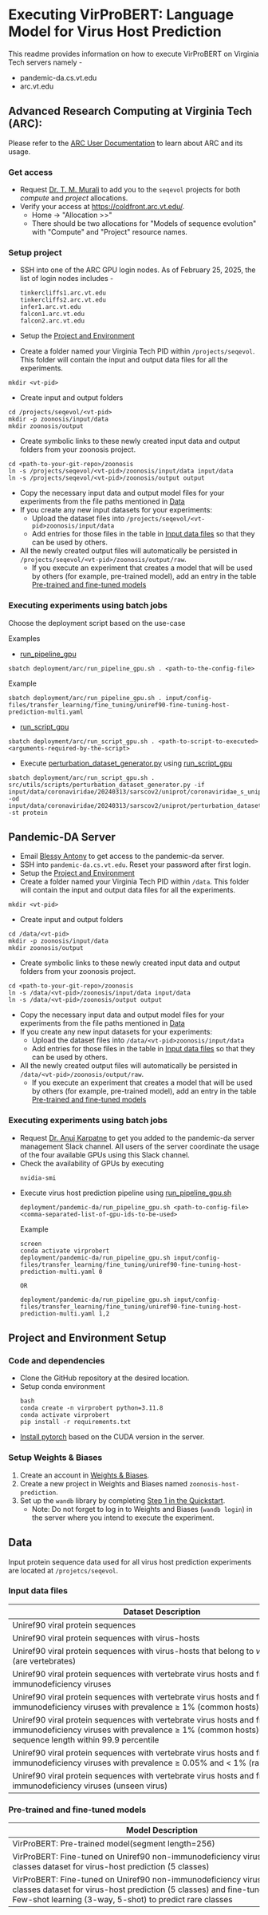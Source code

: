 # Executing VirProBERT: Language Model for Virus Host Prediction
This readme provides information on how to execute VirProBERT on Virginia Tech servers namely - 
- pandemic-da.cs.vt.edu
- arc.vt.edu

## Advanced Research Computing at Virginia Tech (ARC):
Please refer to the [ARC User Documentation](https://www.docs.arc.vt.edu/index.html) to learn about ARC and its usage.

### Get access
- Request [Dr. T. M. Murali](mailto:murali@cs.vt.edu) to add you to the `seqevol` projects for both _compute_ and _project_ allocations.
- Verify your access at https://coldfront.arc.vt.edu/. 
  - Home &rarr; "Allocation >>" 
  - There should be two allocations for "Models of sequence evolution" with "Compute" and "Project" resource names.

### Setup project
- SSH into one of the ARC GPU login nodes. As of February 25, 2025, the list of login nodes includes -
    ```
    tinkercliffs1.arc.vt.edu
    tinkercliffs2.arc.vt.edu
    infer1.arc.vt.edu
    falcon1.arc.vt.edu
    falcon2.arc.vt.edu
    ```
- Setup the [Project and Environment](#project-and-environment-setup)

- Create a folder named your Virginia Tech PID within `/projects/seqevol`. This folder will contain the input and output data files for all the experiments.
```shell
mkdir <vt-pid>
```
- Create input and output folders
```shell
cd /projects/seqevol/<vt-pid>
mkdir -p zoonosis/input/data
mkdir zoonosis/output
```
- Create symbolic links to these newly created input data and output folders from your zoonosis project.
```shell
cd <path-to-your-git-repo>/zoonosis
ln -s /projects/seqevol/<vt-pid>/zoonosis/input/data input/data
ln -s /projects/seqevol/<vt-pid>/zoonosis/output output
```
- Copy the necessary input data and output model files for your experiments from the file paths mentioned in [Data](#data)
- If you create any new input datasets for your experiments:
  - Upload the dataset files into `/projects/seqevol/<vt-pid>zoonosis/input/data`
  - Add entries for those files in the table in [Input data files](#input-data-files) so that they can be used by others. 
- All the newly created output files will automatically be persisted in `/projects/seqevol/<vt-pid>/zoonosis/output/raw`.
  - If you execute an experiment that creates a model that will be used by others (for example, pre-trained model), add an entry in the table [Pre-trained and fine-tuned models](#pre-trained-and-fine-tuned-models)

### Executing experiments using batch jobs
Choose the deployment script based on the use-case

Examples
- [run_pipeline_gpu](deployment/arc/run_pipeline_gpu.sh)
```shell
sbatch deployment/arc/run_pipeline_gpu.sh . <path-to-the-config-file>
```
Example
```shell
sbatch deployment/arc/run_pipeline_gpu.sh . input/config-files/transfer_learning/fine_tuning/uniref90-fine-tuning-host-prediction-multi.yaml
```

- [run_script_gpu](deployment/arc/run_script_gpu.sh)
```shell
sbatch deployment/arc/run_script_gpu.sh . <path-to-script-to-executed> <arguments-required-by-the-script>
```

- Execute [perturbation_dataset_generator.py](src/utils/scripts/perturbation_dataset_generator.py) using [run_script_gpu](deployment/arc/run_script_gpu.sh)
```shell
sbatch deployment/arc/run_script_gpu.sh . src/utils/scripts/perturbation_dataset_generator.py -if input/data/coronaviridae/20240313/sarscov2/uniprot/coronaviridae_s_uniprot_sars_cov_2.csv -od input/data/coronaviridae/20240313/sarscov2/uniprot/perturbation_dataset/multi -st protein
```

## Pandemic-DA Server
- Email [Blessy Antony](mailto:blessyantony@vt.edu) to get access to the pandemic-da server.
- SSH into `pandemic-da.cs.vt.edu`. Reset your password after first login.
- Setup the [Project and Environment](#project-and-environment-setup)
- Create a folder named your Virginia Tech PID within `/data`. This folder will contain the input and output data files for all the experiments.
```shell
mkdir <vt-pid>
```
- Create input and output folders
```shell
cd /data/<vt-pid>
mkdir -p zoonosis/input/data
mkdir zoonosis/output
```
- Create symbolic links to these newly created input data and output folders from your zoonosis project.
```shell
cd <path-to-your-git-repo>/zoonosis
ln -s /data/<vt-pid>/zoonosis/input/data input/data
ln -s /data/<vt-pid>/zoonosis/output output
```
- Copy the necessary input data and output model files for your experiments from the file paths mentioned in [Data](#data)
- If you create any new input datasets for your experiments:
  - Upload the dataset files into `/data/<vt-pid>zoonosis/input/data`
  - Add entries for those files in the table in [Input data files](#input-data-files) so that they can be used by others. 
- All the newly created output files will automatically be persisted in `/data/<vt-pid>/zoonosis/output/raw`.
  - If you execute an experiment that creates a model that will be used by others (for example, pre-trained model), add an entry in the table [Pre-trained and fine-tuned models](#pre-trained-and-fine-tuned-models)

### Executing experiments using batch jobs
- Request [Dr. Anuj Karpatne](mailto:karpatne@vt.edu) to get you added to the pandemic-da server management Slack channel. 
All users of the server coordinate the usage of the four available GPUs using this Slack channel.
- Check the availability of GPUs by executing 
  ```
  nvidia-smi
  ```
- Execute virus host prediction pipeline using [run_pipeline_gpu.sh](deployment/pandemic-da/run_pipeline_gpu.sh)
  ```shell
  deployment/pandemic-da/run_pipeline_gpu.sh <path-to-config-file> <comma-separated-list-of-gpu-ids-to-be-used>
  ```
  Example
  ```shell
  screen
  conda activate virprobert
  deployment/pandemic-da/run_pipeline_gpu.sh input/config-files/transfer_learning/fine_tuning/uniref90-fine-tuning-host-prediction-multi.yaml 0
  
  OR
  
  deployment/pandemic-da/run_pipeline_gpu.sh input/config-files/transfer_learning/fine_tuning/uniref90-fine-tuning-host-prediction-multi.yaml 1,2
  ```
  
## Project and Environment Setup
### Code and dependencies
- Clone the GitHub repository at the desired location.
- Setup conda environment 
    ```shell
    bash
    conda create -n virprobert python=3.11.8
    conda activate virprobert
    pip install -r requirements.txt
    ```
- [Install pytorch](https://pytorch.org/get-started/locally/) based on the CUDA version in the server.

### Setup Weights & Biases
1. Create an account in [Weights & Biases](https://wandb.ai/site/).
2. Create a new project in Weights and Biases named `zoonosis-host-prediction`.
3. Set up the `wandb` library by completing [Step 1 in the Quickstart](https://wandb.ai/quickstart?utm_source=app-resource-center&utm_medium=app&utm_term=quickstart).
    - Note: Do not forget to log in to Weights and Biases (`wandb login`) in the server where you intend to execute the experiment.

## Data
Input protein sequence data used for all virus host prediction experiments are located at `/projetcs/seqevol`.

### Input data files

| <div style="width:600px">Dataset Description</div>                                                                                                                                    | File Path in ARC                                                                                                                                                                            | File Path in Pandemic-DA                                                                                                                                                        |
|---------------------------------------------------------------------------------------------------------------------------------------------------------------------------------------|---------------------------------------------------------------------------------------------------------------------------------------------------------------------------------------------|---------------------------------------------------------------------------------------------------------------------------------------------------------------------------------|
| Uniref90 viral protein sequences                                                                                                                                                      | `/projects/seqevol/blessyantony/zoonosis/input/data/uniref90/20240131/uniref90_viridae.csv`                                                                                                 | `/data/blessyantony/zoonosis/input/data/uniref90/20240131/uniref90_viridae.csv`                                                                                                 |
| Uniref90 viral protein sequences with virus-hosts                                                                                                                                     | `/projects/seqevol/blessyantony/zoonosis/input/data/uniref90/20240131/uniref90_viridae_embl_hosts_pruned.csv`                                                                               | `/data/blessyantony/zoonosis/input/data/uniref90/20240131/uniref90_viridae_embl_hosts_pruned.csv`                                                                               |
| Uniref90 viral protein sequences with virus-hosts that belong to _vertebrata_ (are vertebrates)                                                                                       | `/projects/seqevol/blessyantony/zoonosis/input/data/uniref90/20240131/uniref90_viridae_embl_hosts_pruned_metadata_species_vertebrates.csv`                                                  | `/data/blessyantony/zoonosis/input/data/uniref90/20240131/uniref90_viridae_embl_hosts_pruned_metadata_species_vertebrates.csv`                                                  |
| Uniref90 viral protein sequences with vertebrate virus hosts and from non-immunodeficiency viruses                                                                                    | `/projects/seqevol/blessyantony/zoonosis/input/data/uniref90/20240131/uniref90_viridae_embl_hosts_pruned_metadata_species_vertebrates_w_seq_non_idv.csv`                                    | `/data/blessyantony/zoonosis/input/data/uniref90/20240131/uniref90_viridae_embl_hosts_pruned_metadata_species_vertebrates_w_seq_non_idv.csv`                                    |
| Uniref90 viral protein sequences with vertebrate virus hosts and from non-immunodeficiency viruses with prevalence $\ge$ 1% (common hosts)                                            | `/projects/seqevol/blessyantony/zoonosis/input/data/uniref90/20240131/uniref90_viridae_embl_hosts_pruned_metadata_species_vertebrates_w_seq_non_idv_t0.01_c5.csv`                           | `/data/blessyantony/zoonosis/input/data/uniref90/20240131/uniref90_viridae_embl_hosts_pruned_metadata_species_vertebrates_w_seq_non_idv_t0.01_c5.csv`                           |
| Uniref90 viral protein sequences with vertebrate virus hosts and from non-immunodeficiency viruses with prevalence $\ge$ 1% (common hosts) and sequence length within 99.9 percentile | `/projects/seqevol/blessyantony/zoonosis/input/data/uniref90/20240131/uniref90_viridae_embl_hosts_pruned_metadata_species_vertebrates_w_seq_non_idv_t0.01_c5_seq_len_in_99.9percentile.csv` | `/data/blessyantony/zoonosis/input/data/uniref90/20240131/uniref90_viridae_embl_hosts_pruned_metadata_species_vertebrates_w_seq_non_idv_t0.01_c5_seq_len_in_99.9percentile.csv` |
| Uniref90 viral protein sequences with vertebrate virus hosts and from non-immunodeficiency viruses with prevalence $\ge$ 0.05% and $<$ 1% (rare hosts)                                | `/projects/seqevol/blessyantony/zoonosis/input/data/uniref90/20240131/uniref90_viridae_embl_hosts_pruned_metadata_species_vertebrates_w_seq_non_idv_lt_1_gte_0.05_prcnt_prevalence.csv`     | `/data/blessyantony/zoonosis/input/data/uniref90/20240131/uniref90_viridae_embl_hosts_pruned_metadata_species_vertebrates_w_seq_non_idv_lt_1_gte_0.05_prcnt_prevalence.csv`     |
| Uniref90 viral protein sequences with vertebrate virus hosts and from immunodeficiency viruses (unseen virus)                                                                         | `/projects/seqevol/blessyantony/zoonosis/input/data/uniref90/20240131/uniref90_viridae_embl_hosts_pruned_metadata_species_vertebrates_w_seq_idv.csv`                                        | `/data/blessyantony/zoonosis/input/data/uniref90/20240131/uniref90_viridae_embl_hosts_pruned_metadata_species_vertebrates_w_seq_idv.csv`                                        | 

### Pre-trained and fine-tuned models
| <div style="width:600px">Model Description</div>                                                                                                                                                          | File Path in ARC                                                                                                                                                                                                                                                                                        | File Path in Pandemic-DA                                                                                                                                                                                                                                                                    |
|-----------------------------------------------------------------------------------------------------------------------------------------------------------------------------------------------------------|---------------------------------------------------------------------------------------------------------------------------------------------------------------------------------------------------------------------------------------------------------------------------------------------------------|---------------------------------------------------------------------------------------------------------------------------------------------------------------------------------------------------------------------------------------------------------------------------------------------|
| VirProBERT: Pre-trained model(segment length=256)                                                                                                                                                         | `/projects/seqevol/blessyantony/zoonosis/output/raw/uniref90-viridae/pre-training/mlm/20240821/transformer_encoder-l_6-h_8-lr1e-4_msl256_b512_splitseq_mlm_vs30cls_allemb_itr0.pth`                                                                                                                     | `/data/blessyantony/zoonosis/output/raw/uniref90-viridae/pre-training/mlm/20240821/transformer_encoder-l_6-h_8-lr1e-4_msl256_b512_splitseq_mlm_vs30cls_allemb_itr0.pth`                                                                                                                     |
| VirProBERT: Fine-tuned on Uniref90 non-immunodeficiency virus common classes dataset for virus-host prediction (5 classes)                                                                                | `/projects/seqevol/blessyantony/zoonosis/output/raw/uniref90_embl_vertebrates_non_idv_t0.01_c5_seq_len_in_99.9percentile/20240826/host_multi/fine_tuning_hybrid_cls/mlm_tfenc_l6_h8_lr1e-4_uniref90viridae_msl256s64allemb_vs30cls_batchnorm_hybrid_attention_msl256s64ae_fnn_2l_d1024_lr1e-4_itr4.pth` | `/data/blessyantony/zoonosis/output/raw/uniref90_embl_vertebrates_non_idv_t0.01_c5_seq_len_in_99.9percentile/20240826/host_multi/fine_tuning_hybrid_cls/mlm_tfenc_l6_h8_lr1e-4_uniref90viridae_msl256s64allemb_vs30cls_batchnorm_hybrid_attention_msl256s64ae_fnn_2l_d1024_lr1e-4_itr4.pth` |
| VirProBERT: Fine-tuned on Uniref90 non-immunodeficiency virus common classes dataset for virus-host prediction (5 classes) and fine-tuned using Few-shot learning (3-way, 5-shot) to predict rare classes | `/projects/seqevol/blessyantony/zoonosis/output/raw/uniref90_embl_vertebrates_non_idv/20240928/host_multi/few_shot_learning/fsl_tr_w3s5q10_te_w3s5q-1_e100b32_split70-10-20_hybrid-attention_sl256st64vs30cls_fnn_2l_d1024_lr1e-4_itr4.pth`                                                             | `/data/blessyantony/zoonosis/output/raw/uniref90_embl_vertebrates_non_idv/20240928/host_multi/few_shot_learning/fsl_tr_w3s5q10_te_w3s5q-1_e100b32_split70-10-20_hybrid-attention_sl256st64vs30cls_fnn_2l_d1024_lr1e-4_itr4.pth`                                                             |